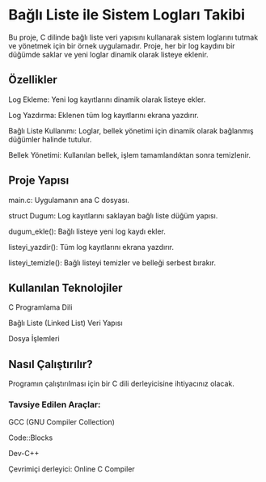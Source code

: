 # Bağlı Liste ile Sistem Logları Takibi
Bu proje, C dilinde bağlı liste veri yapısını kullanarak sistem loglarını tutmak ve yönetmek için bir örnek uygulamadır. Proje, her bir log kaydını bir düğümde saklar ve yeni loglar dinamik olarak listeye eklenir.

## Özellikler
Log Ekleme: Yeni log kayıtlarını dinamik olarak listeye ekler.

Log Yazdırma: Eklenen tüm log kayıtlarını ekrana yazdırır.

Bağlı Liste Kullanımı: Loglar, bellek yönetimi için dinamik olarak bağlanmış düğümler halinde tutulur.

Bellek Yönetimi: Kullanılan bellek, işlem tamamlandıktan sonra temizlenir.

## Proje Yapısı

main.c: Uygulamanın ana C dosyası.

struct Dugum: Log kayıtlarını saklayan bağlı liste düğüm yapısı.

dugum_ekle(): Bağlı listeye yeni log kaydı ekler.

listeyi_yazdir(): Tüm log kayıtlarını ekrana yazdırır.

listeyi_temizle(): Bağlı listeyi temizler ve belleği serbest bırakır.

## Kullanılan Teknolojiler

C Programlama Dili

Bağlı Liste (Linked List) Veri Yapısı

Dosya İşlemleri

## Nasıl Çalıştırılır?

Programın çalıştırılması için bir C dili derleyicisine ihtiyacınız olacak.

### Tavsiye Edilen Araçlar:

GCC (GNU Compiler Collection)

Code::Blocks

Dev-C++

Çevrimiçi derleyici: Online C Compiler
